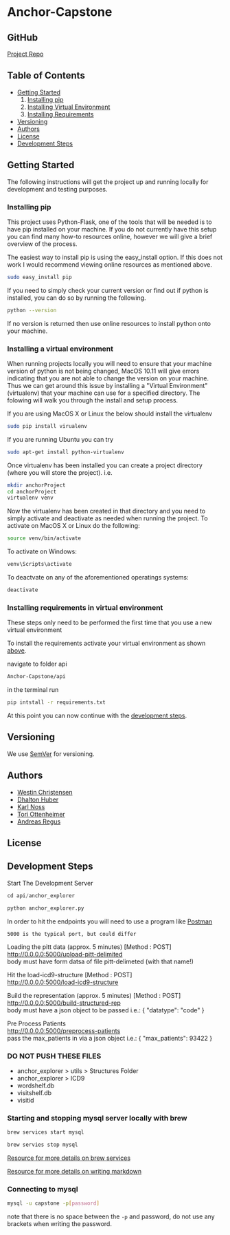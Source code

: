 # Anchor-Capstone

## GitHub

[Project Repo](http://github.com/westinrc/Anchor-Capstone)

## Table of Contents

* [Getting Started](#getting-started)
    1. [Installing pip](#installing-pip)
    1. [Installing Virtual Environment](#installing-a-virtual-environment)
    1. [Installing Requirements](#installing-requirements-in-virtual-environment)
* [Versioning](#versioning)
* [Authors](#authors)
* [License](#license)
* [Development Steps](#development-steps)

## Getting Started

The following instructions will get the project up and running locally for development and testing purposes.

### Installing pip

This project uses Python-Flask, one of the tools that will be needed is to have pip installed on your machine. If you do not currently have this setup you can find many how-to resources online, however we will give a brief overview of the process.

The easiest way to install pip is using the easy_install option. If this does not work I would recommend viewing online resources as mentioned above.

```bash
sudo easy_install pip
```

If you need to simply check your current version or find out if python is installed, you can do so by running the following.

```bash
python --version
```

If no version is returned then use online resources to install python onto your machine.

### Installing a virtual environment

When running projects locally you will need to ensure that your machine version of python is not being changed, MacOS 10.11 will give errors indicating that you are not able to change the version on your machine. Thus we can get around this issue by installing a "Virtual Environment" (virtualenv) that your machine can use for a specified directory. The folowing will walk you through the install and setup process.

If you are using MacOS X or Linux the below should install the virtualenv

```bash
sudo pip install virualenv
```

If you are running Ubuntu you can try

```bash
sudo apt-get install python-virtualenv
```

Once virtualenv has been installed you can create a project directory (where you will store the project). i.e.

```bash
mkdir anchorProject
cd anchorProject
virtualenv venv
```

Now the virtualenv has been created in that directory and you need to simply activate and deactivate as needed when running the project.
To activate on MacOS X or Linux do the following:

```bash
source venv/bin/activate
```

To activate on Windows:

```bash
venv\Scripts\activate
```

To deactvate on any of the aforementioned operatings systems:

```bash
deactivate
```

### Installing requirements in virtual environment

These steps only need to be performed the first time that you use a new virtual environment

To install the requirements activate your virtual environment as shown [above](#installing-a-virtual-environment).

navigate to folder api

```bash
Anchor-Capstone/api
```

in the terminal run

```bash
pip intstall -r requirements.txt
```

At this point you can now continue with the [development steps](#development-steps).

## Versioning

We use [SemVer](http://semver.org/) for versioning.

## Authors

* [Westin Christensen](https://github.com/westinrc) </br>
* [Dhalton Huber](https://github.com/Dhalton95) </br>
* [Karl Noss](https://github.com/n055) </br>
* [Tori Ottenheimer](https://github.com/vottenhe) </br>
* [Andreas Regus](https://github.com/aregus) </br>

## License

## Development Steps

Start The Development Server

```python
cd api/anchor_explorer

python anchor_explorer.py
```

In order to hit the endpoints you will need to use a program like [Postman](https://www.getpostman.com/)

`5000 is the typical port, but could differ`

Loading the pitt data (approx. 5 minutes) [Method : POST] </br>
http://0.0.0.0:5000/upload-pitt-delimited </br>
body must have form datsa of file pitt-delimeted (with that name!)

Hit the load-icd9-structure [Method : POST] </br>
http://0.0.0.0:5000/load-icd9-structure

Build the representation (approx. 5 minutes) [Method : POST] </br>
http://0.0.0.0:5000/build-structured-rep </br>
body must have a json object to be passed i.e.:
{
    "datatype": "code"
}

Pre Process Patients </br>
http://0.0.0.0:5000/preprocess-patients </br>
pass the max_patients in via a json object i.e.:
{
    "max_patients": 93422
}

### DO NOT PUSH THESE FILES

* anchor_explorer > utils > Structures Folder
* anchor_explorer > ICD9
* wordshelf.db
* visitshelf.db
* visitid

### Starting and stopping mysql server locally with brew

```bash
brew services start mysql

brew servies stop mysql
```

[Resource for more details on brew services](https://robots.thoughtbot.com/starting-and-stopping-background-services-with-homebrew)

[Resource for more details on writing markdown](https://github.com/adam-p/markdown-here/wiki/Markdown-Cheatsheet)

### Connecting to mysql

```bash
mysql -u capstone -p[password]
```

note that there is no space between the `-p` and password, do not use any brackets when writing the password.